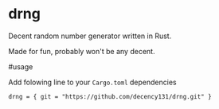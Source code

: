 # drng

Decent random number generator written in Rust.

Made for fun, probably won't be any decent.

#usage 

Add folowing line to your `Cargo.toml` dependencies

`drng = { git = "https://github.com/decency131/drng.git" }`
